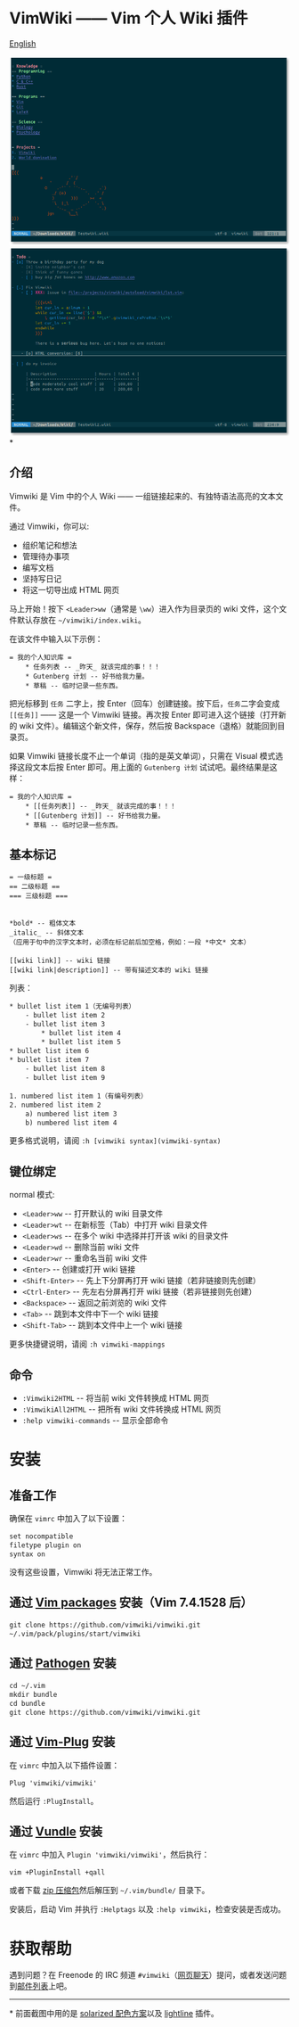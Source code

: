VimWiki —— Vim 个人 Wiki 插件
==============================================================================

[English](README.md)

![screenshot1](doc/screenshot_1.png)
![screenshot2](doc/screenshot_2.png) *

介绍
------------------------------------------------------------------------------

Vimwiki 是 Vim 中的个人 Wiki —— 一组链接起来的、有独特语法高亮的文本文件。

通过 Vimwiki，你可以:

 * 组织笔记和想法
 * 管理待办事项
 * 编写文档
 * 坚持写日记
 * 将这一切导出成 HTML 网页

马上开始！按下 `<Leader>ww`（通常是 `\ww`）进入作为目录页的 wiki 文件，这个文件默认存放在 `~/vimwiki/index.wiki`。

在该文件中输入以下示例：

    = 我的个人知识库 =
        * 任务列表 -- _昨天_ 就该完成的事！！！
        * Gutenberg 计划 -- 好书给我力量。
        * 草稿 -- 临时记录一些东西。

把光标移到 `任务` 二字上，按 Enter（回车）创建链接。按下后，`任务`二字会变成 `[[任务]]` —— 这是一个 Vimwiki 链接。再次按 Enter 即可进入这个链接（打开新的 wiki 文件）。编辑这个新文件，保存，然后按 Backspace（退格）就能回到目录页。

如果 Vimwiki 链接长度不止一个单词（指的是英文单词），只需在 Visual 模式选择这段文本后按 Enter 即可。用上面的 `Gutenberg 计划` 试试吧。最终结果是这样：

    = 我的个人知识库 =
        * [[任务列表]] -- _昨天_ 就该完成的事！！！
        * [[Gutenberg 计划]] -- 好书给我力量。
        * 草稿 -- 临时记录一些东西。


基本标记
------------------------------------------------------------------------------

    = 一级标题 =
    == 二级标题 ==
    === 三级标题 ===


    *bold* -- 粗体文本
    _italic_ -- 斜体文本
    （应用于句中的汉字文本时，必须在标记前后加空格，例如：一段 *中文* 文本）

    [[wiki link]] -- wiki 链接
    [[wiki link|description]] -- 带有描述文本的 wiki 链接


列表：

    * bullet list item 1（无编号列表）
        - bullet list item 2
        - bullet list item 3
            * bullet list item 4
            * bullet list item 5
    * bullet list item 6
    * bullet list item 7
        - bullet list item 8
        - bullet list item 9

    1. numbered list item 1（有编号列表）
    2. numbered list item 2
        a) numbered list item 3
        b) numbered list item 4


更多格式说明，请阅 `:h [vimwiki syntax](vimwiki-syntax)`


键位绑定
------------------------------------------------------------------------------

normal 模式:

 * `<Leader>ww` -- 打开默认的 wiki 目录文件
 * `<Leader>wt` -- 在新标签（Tab）中打开 wiki 目录文件
 * `<Leader>ws` -- 在多个 wiki 中选择并打开该 wiki 的目录文件
 * `<Leader>wd` -- 删除当前 wiki 文件
 * `<Leader>wr` -- 重命名当前 wiki 文件
 * `<Enter>` -- 创建或打开 wiki 链接
 * `<Shift-Enter>` -- 先上下分屏再打开 wiki 链接（若非链接则先创建）
 * `<Ctrl-Enter>` -- 先左右分屏再打开 wiki 链接（若非链接则先创建）
 * `<Backspace>` -- 返回之前浏览的 wiki 文件
 * `<Tab>` -- 跳到本文件中下一个 wiki 链接
 * `<Shift-Tab>` -- 跳到本文件中上一个 wiki 链接

更多快捷键说明，请阅 `:h vimwiki-mappings`


命令
------------------------------------------------------------------------------

 * `:Vimwiki2HTML` -- 将当前 wiki 文件转换成 HTML 网页
 * `:VimwikiAll2HTML` -- 把所有 wiki 文件转换成 HTML 网页
 * `:help vimwiki-commands` -- 显示全部命令


安装
==============================================================================

准备工作
------------------------------------------------------------------------------

确保在 `vimrc` 中加入了以下设置：

    set nocompatible
    filetype plugin on
    syntax on

没有这些设置，Vimwiki 将无法正常工作。

通过 [Vim packages](http://vimhelp.appspot.com/repeat.txt.html#packages) 安装（Vim 7.4.1528 后）
------------------------------------------------------------------------------

    git clone https://github.com/vimwiki/vimwiki.git ~/.vim/pack/plugins/start/vimwiki

通过 [Pathogen](http://www.vim.org/scripts/script.php?script_id=2332) 安装
------------------------------------------------------------------------------

    cd ~/.vim
    mkdir bundle
    cd bundle
    git clone https://github.com/vimwiki/vimwiki.git

通过 [Vim-Plug](https://github.com/junegunn/vim-plug) 安装
------------------------------------------------------------------------------

在 `vimrc` 中加入以下插件设置：

    Plug 'vimwiki/vimwiki'

然后运行 `:PlugInstall`。

通过 [Vundle](https://github.com/VundleVim/Vundle.vim) 安装
------------------------------------------------------------------------------

在 `vimrc` 中加入 `Plugin 'vimwiki/vimwiki'`，然后执行：

    vim +PluginInstall +qall

或者下载 [zip 压缩包](https://github.com/vimwiki/vimwiki/archive/master.zip)然后解压到 `~/.vim/bundle/` 目录下。

安装后，启动 Vim 并执行 `:Helptags` 以及 `:help vimwiki`，检查安装是否成功。


获取帮助
==============================================================================

遇到问题？在 Freenode 的 IRC 频道 `#vimwiki`（[网页聊天](https://webchat.freenode.net/?channels=#vimwiki)）提问，或者发送问题到[邮件列表](https://groups.google.com/forum/#!forum/vimwiki)上吧。


----
\* 前面截图中用的是 [solarized 配色方案](https://github.com/altercation/vim-colors-solarized)以及 [lightline](https://github.com/itchyny/lightline.vim) 插件。
